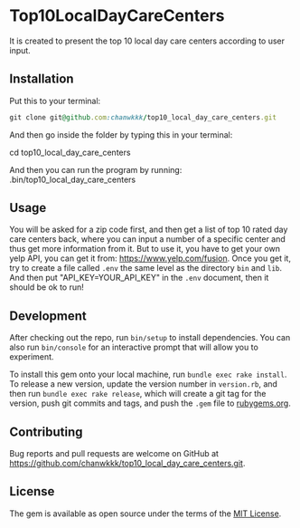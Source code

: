# Top10LocalDayCareCenters

It is created to present the top 10 local day care centers according to user input.

## Installation

Put this to your terminal:

```ruby
git clone git@github.com:chanwkkk/top10_local_day_care_centers.git
```

And then go inside the folder by typing this in your terminal:

cd top10_local_day_care_centers

And then you can run the program by running:
.bin/top10_local_day_care_centers

## Usage

You will be asked for a zip code first, and then get a list of top 10 rated day care centers back, where you can input a number of a specific center and thus get more information from it.
But to use it, you have to get your own yelp API, you can get it from: https://www.yelp.com/fusion.
Once you get it, try to create a file called `.env` the same level as the directory `bin` and `lib`. And then put "API_KEY=YOUR_API_KEY"  in the `.env` document, then it should be ok to run!

## Development

After checking out the repo, run `bin/setup` to install dependencies. You can also run `bin/console` for an interactive prompt that will allow you to experiment.

To install this gem onto your local machine, run `bundle exec rake install`. To release a new version, update the version number in `version.rb`, and then run `bundle exec rake release`, which will create a git tag for the version, push git commits and tags, and push the `.gem` file to [rubygems.org](https://rubygems.org).

## Contributing

Bug reports and pull requests are welcome on GitHub at https://github.com/chanwkkk/top10_local_day_care_centers.git.

## License

The gem is available as open source under the terms of the [MIT License](https://opensource.org/licenses/MIT).
